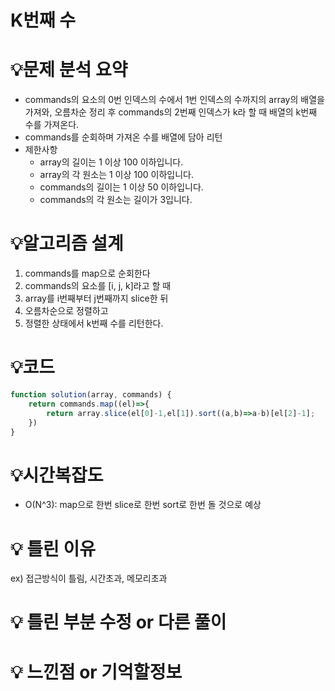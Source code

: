# K번째 수

# 💡**문제 분석 요약**

- commands의 요소의 0번 인덱스의 수에서 1번 인덱스의 수까지의 array의 배열을 가져와, 오름차순 정리 후 commands의 2번째 인덱스가 k라 할 때 배열의 k번째 수를 가져온다.
- commands를 순회하며 가져온 수를 배열에 담아 리턴
- 제한사항
    - array의 길이는 1 이상 100 이하입니다.
    - array의 각 원소는 1 이상 100 이하입니다.
    - commands의 길이는 1 이상 50 이하입니다.
    - commands의 각 원소는 길이가 3입니다.

# 💡**알고리즘 설계**

1. commands를 map으로 순회한다
2. commands의 요소를 [i, j, k]라고 할 때
3. array를 i번째부터 j번째까지 slice한 뒤
4. 오름차순으로 정렬하고
5. 정렬한 상태에서 k번째 수를 리턴한다.

# 💡코드

```jsx
function solution(array, commands) {
    return commands.map((el)=>{
        return array.slice(el[0]-1,el[1]).sort((a,b)=>a-b)[el[2]-1];
    })
}
```

# 💡시간복잡도

- O(N^3): map으로 한번 slice로 한번 sort로 한번 돌 것으로 예상

# 💡 틀린 이유

ex) 접근방식이 틀림, 시간초과, 메모리초과 

# 💡 틀린 부분 수정 or 다른 풀이

# 💡 느낀점 or 기억할정보
